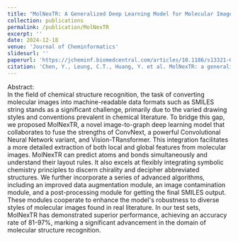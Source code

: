 ```yaml
---
title: "MolNexTR: A Generalized Deep Learning Model for Molecular Image Recognition"
collection: publications
permalink: /publication/MolNexTR
excerpt: ''
date: 2024-12-18
venue: 'Journal of Cheminformatics'
slidesurl: ''
paperurl: 'https://jcheminf.biomedcentral.com/articles/10.1186/s13321-024-00926-w'
citation: 'Chen, Y., Leung, C.T., Huang, Y. et al. MolNexTR: a generalized deep learning model for molecular image recognition. J Cheminform 16, 141 (2024). '
---
```


Abstract:<br/>
In the field of chemical structure recognition, the task of converting molecular images into machine-readable data formats such as SMILES string stands as a significant challenge, primarily due to the varied drawing styles and conventions prevalent in chemical literature. To bridge this gap, we proposed MolNexTR, a novel image-to-graph deep learning model that collaborates to fuse the strengths of ConvNext, a powerful Convolutional Neural Network variant, and Vision-TRansformer. This integration facilitates a more detailed extraction of both local and global features from molecular images. MolNexTR can predict atoms and bonds simultaneously and understand their layout rules. It also excels at flexibly integrating symbolic chemistry principles to discern chirality and decipher abbreviated structures. We further incorporate a series of advanced algorithms, including an improved data augmentation module, an image contamination module, and a post-processing module for getting the final SMILES output. These modules cooperate to enhance the model's robustness to diverse styles of molecular images found in real literature. In our test sets, MolNexTR has demonstrated superior performance, achieving an accuracy rate of 81-97%, marking a significant advancement in the domain of molecular structure recognition.
